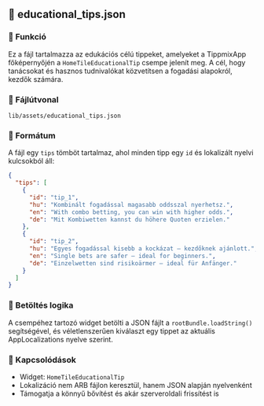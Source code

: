 ## 🧾 educational\_tips.json

### 🎯 Funkció

Ez a fájl tartalmazza az edukációs célú tippeket, amelyeket a TippmixApp főképernyőjén a `HomeTileEducationalTip` csempe jelenít meg. A cél, hogy tanácsokat és hasznos tudnivalókat közvetítsen a fogadási alapokról, kezdők számára.

### 📁 Fájlútvonal

```
lib/assets/educational_tips.json
```

### 🧠 Formátum

A fájl egy `tips` tömböt tartalmaz, ahol minden tipp egy `id` és lokalizált nyelvi kulcsokból áll:

```json
{
  "tips": [
    {
      "id": "tip_1",
      "hu": "Kombinált fogadással magasabb oddsszal nyerhetsz.",
      "en": "With combo betting, you can win with higher odds.",
      "de": "Mit Kombiwetten kannst du höhere Quoten erzielen."
    },
    {
      "id": "tip_2",
      "hu": "Egyes fogadással kisebb a kockázat – kezdőknek ajánlott.",
      "en": "Single bets are safer – ideal for beginners.",
      "de": "Einzelwetten sind risikoärmer – ideal für Anfänger."
    }
  ]
}
```

### 🔁 Betöltés logika

A csempéhez tartozó widget betölti a JSON fájlt a `rootBundle.loadString()` segítségével, és véletlenszerűen kiválaszt egy tippet az aktuális AppLocalizations nyelve szerint.

### 📎 Kapcsolódások

* Widget: `HomeTileEducationalTip`
* Lokalizáció nem ARB fájlon keresztül, hanem JSON alapján nyelvenként
* Támogatja a könnyű bővítést és akár szerveroldali frissítést is
